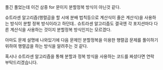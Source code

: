 풀긴 풀었는데 이건 삼중 for 문이지 분할정복 방식이 아닌것 같다.

슈트라센 알고리즘(행렬곱을 할 시에 분배 법칙등으로 계산식이 줄은 계산식)을 사용하는 방식이 분할 정복 방식이라고 하던데.. 슈트라센 알고리즘도 결국엔 각 포지션마다 다른 계산식을 사용하는 것이지 분할정복 방식인지는 모르겠다.

아마도 문제 설명에 나와있기에 다음 문제인 분할정복을 이용한 행렬곱 문제를 풀이하기 위하여 행렬곱을 하는 방식을 알려주는 것 같다.

혹시나 슈트라센 알고리즘을 통해 분할과 정복 방식을 사용하는 코드를 짜셨다면 연락 부탁드리겠습니다.